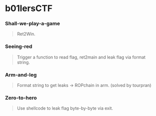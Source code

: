b01lersCTF
=======

<h3> Shall-we-play-a-game </h3>

> Ret2Win.

<h3> Seeing-red </h3>

> Trigger a function to read flag, ret2main and leak flag via format string.

<h3> Arm-and-leg </h3>

> Format string to get leaks -> ROPchain in arm. (solved by tourpran)

<h3> Zero-to-hero </h3>

> Use shellcode to leak flag byte-by-byte via exit.
